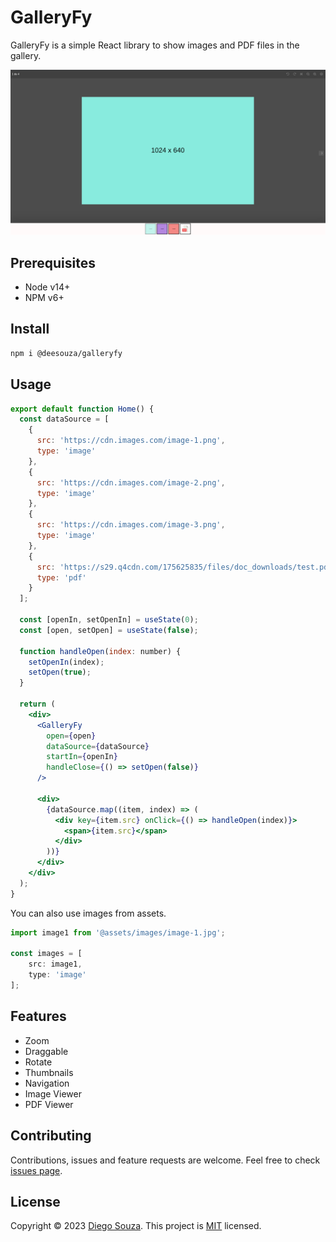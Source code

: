 # GalleryFy

GalleryFy is a simple React library to show images and PDF files in the gallery.

![Example GalleryFy](./galleryfy.png)

## Prerequisites

* Node v14+
* NPM v6+

## Install

```bash
npm i @deesouza/galleryfy
```

## Usage

```jsx
export default function Home() {
  const dataSource = [
    {
      src: 'https://cdn.images.com/image-1.png',
      type: 'image'
    },
    {
      src: 'https://cdn.images.com/image-2.png',
      type: 'image'
    },
    {
      src: 'https://cdn.images.com/image-3.png',
      type: 'image'
    },
    {
      src: 'https://s29.q4cdn.com/175625835/files/doc_downloads/test.pdf',
      type: 'pdf'
    }
  ];

  const [openIn, setOpenIn] = useState(0);
  const [open, setOpen] = useState(false);

  function handleOpen(index: number) {
    setOpenIn(index);
    setOpen(true);
  }

  return (
    <div>
      <GalleryFy
        open={open}
        dataSource={dataSource}
        startIn={openIn}
        handleClose={() => setOpen(false)}
      />

      <div>
        {dataSource.map((item, index) => (
          <div key={item.src} onClick={() => handleOpen(index)}>
            <span>{item.src}</span>
          </div>
        ))}
      </div>
    </div>
  );
}
```

You can also use images from assets.

```js
import image1 from '@assets/images/image-1.jpg';

const images = [
    src: image1,
    type: 'image'
];
```

## Features

- Zoom
- Draggable
- Rotate
- Thumbnails
- Navigation
- Image Viewer
- PDF Viewer

## Contributing

Contributions, issues and feature requests are welcome. Feel free to check [issues page](https://github.com/kefranabg/readme-md-generator/issues).

## License

Copyright © 2023 [Diego Souza](https://github.com/deesouza).
This project is [MIT](./LICENSE) licensed.